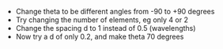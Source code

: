- Change theta to be different angles from -90 to +90 degrees
- Try changing the number of elements, eg only 4 or 2
- Change the spacing d to 1 instead of 0.5 (wavelengths)
- Now try a d of only 0.2, and make theta 70 degrees
